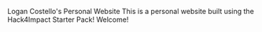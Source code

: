 Logan Costello's Personal Website
This is a personal website built using the Hack4Impact Starter Pack!
Welcome!